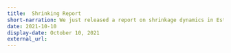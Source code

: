 ```yaml
---
title:  Shrinking Report
short-narration: We just released a report on shrinkage dynamics in Estonia for the Ministry of Economy. 
date: 2021-10-10
display-date: October 10, 2021
external_url: 
---
```

